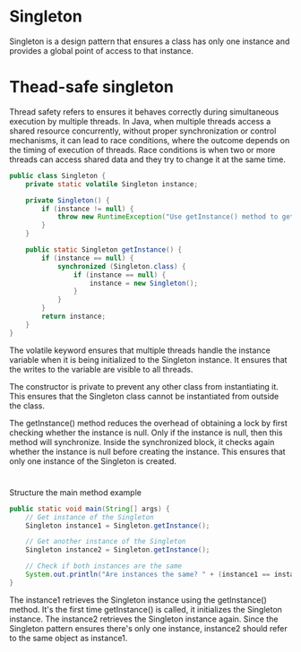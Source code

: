 # Singleton

Singleton is a design pattern that ensures a class has only one instance and provides a global point of access to that instance.

# Thead-safe singleton

Thread safety refers to ensures it behaves correctly during simultaneous execution by multiple threads. In Java, when multiple threads access a shared resource concurrently, without proper synchronization or control mechanisms, it can lead to race conditions, where the outcome depends on the timing of execution of threads. Race conditions is when two or more threads can access shared data and they try to change it at the same time.

```java
public class Singleton {
    private static volatile Singleton instance;

    private Singleton() {
        if (instance != null) {
            throw new RuntimeException("Use getInstance() method to get the single instance.");
        }
    }

    public static Singleton getInstance() {
        if (instance == null) {
            synchronized (Singleton.class) {
                if (instance == null) {
                    instance = new Singleton();
                }
            }
        }
        return instance;
    }
}
```

The volatile keyword ensures that multiple threads handle the instance variable when it is being initialized to the Singleton instance. It ensures that the writes to the variable are visible to all threads.

The constructor is private to prevent any other class from instantiating it. This ensures that the Singleton class cannot be instantiated from outside the class.

The getInstance() method reduces the overhead of obtaining a lock by first checking whether the instance is null. Only if the instance is null, then this method will synchronize. Inside the synchronized block, it checks again whether the instance is null before creating the instance. This ensures that only one instance of the Singleton is created.

#

Structure the main method example

```java
public static void main(String[] args) {
    // Get instance of the Singleton
    Singleton instance1 = Singleton.getInstance();

    // Get another instance of the Singleton
    Singleton instance2 = Singleton.getInstance();

    // Check if both instances are the same
    System.out.println("Are instances the same? " + (instance1 == instance2));
}
```

The instance1 retrieves the Singleton instance using the getInstance() method. It's the first time getInstance() is called, it initializes the Singleton instance.
The instance2 retrieves the Singleton instance again. Since the Singleton pattern ensures there's only one instance, instance2 should refer to the same object as instance1.
